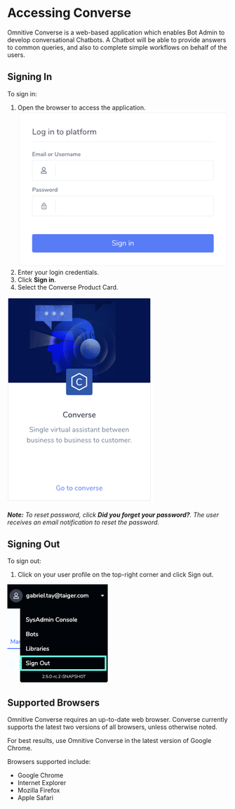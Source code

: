 # Accessing Converse

Omnitive Converse is a web-based application which enables Bot Admin to develop conversational Chatbots. A Chatbot will be able to provide answers to common queries, and also to complete simple workflows on behalf of the users.

## Signing In

To sign in:

1. Open the browser to access the application.![](../.gitbook/assets/1.png)
2. Enter your login credentials.
3. Click **Sign in**.
4. Select the Converse Product Card.

![](../.gitbook/assets/2.png)

_**Note:**_ _To reset password, click_ _**Did you forget your password?**. The user receives an email notification to reset the password._

## Signing Out

To sign out:

1. Click on your user profile on the top-right corner and click Sign out.

![](../.gitbook/assets/3.png)

## Supported Browsers

Omnitive Converse requires an up-to-date web browser. Converse currently supports the latest two versions of all browsers, unless otherwise noted.

For best results, use Omnitive Converse in the latest version of Google Chrome.

Browsers supported include:

* Google Chrome
* Internet Explorer
* Mozilla Firefox 
* Apple Safari

